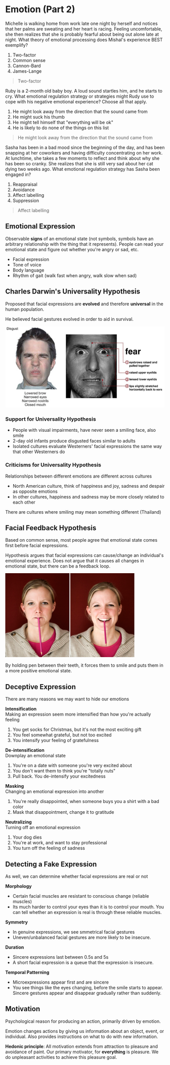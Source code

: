 # Emotion (Part 2)
Michelle is walking home from work late one night by herself and notices that
her palms are sweating and her heart is racing. Feeling uncomfortable, she then
realizes that she is probably fearful about being out alone late at night. What
theory of emotional processing does Mishal's experience BEST exemplify?
1. Two-factor
2. Common sense
3. Cannon-Bard
4. James-Lange
> Two-factor

Ruby is a 2-month old baby boy. A loud sound startles him, and he starts to cry.
What emotional regulation strategy or strategies might Rudy use to cope with his
negative emotional experience? Choose all that apply.
1. He might look away from the direction that the sound came from
2. He might suck his thumb
3. He might tell himself that "everything will be ok"
4. He is likely to do none of the things on this list
> He might look away from the direction that the sound came from

Sasha has been in a bad mood since the beginning of the day, and has been
snapping at her coworkers and having difficulty concentrating on her work. At
lunchtime, she takes a few moments to reflect and think about why she has been
so cranky. She realizes that she is still very sad about her cat dying two weeks
ago. What emotional regulation strategy has Sasha been engaged in?
1. Reappraisal
2. Avoidance
3. Affect labelling
4. Suppression
> Affect labelling

## Emotional Expression
Observable **signs** of an emotional state (not symbols, symbols have an
arbitrary relationship with the thing that it represents). People can read your
emotional state and figure out whether you're angry or sad, etc.
* Facial expression
* Tone of voice
* Body language
* Rhythm of gait (walk fast when angry, walk slow when sad)

## Charles Darwin's Universality Hypothesis
Proposed that facial expressions are **evolved** and therefore **universal** in
the human population.

He believed facial gestures evolved in order to aid in survival.

![faces](./pictures/faces.png)

### Support for Universality Hypothesis
* People with visual impairments, have never seen a smiling face, also smile
* 2-day old infants produce disgusted faces similar to adults
* Isolated cultures evaluate Westerners' facial expressions the same way that
  other Westerners do

### Criticisms for Universality Hypothesis
Relationships between different emotions are different across cultures
* North American culture, think of happiness and joy, sadness and despair as
  opposite emotions
* In other cultures, happiness and sadness may be more closely related to each
  other

There are cultures where smiling may mean something different (Thailand)

## Facial Feedback Hypothesis
Based on common sense, most people agree that emotional state comes first
before facial expressions.

Hypothesis argues that facial expressions can cause/change an individual's
emotional experience. Does not argue that it causes all changes in emotional
state, but there can be a feedback loop.

![pen-test](./pictures/pen-test.png)

By holding pen between their teeth, it forces them to smile and puts them in a
more positive emotional state.

## Deceptive Expression
There are many reasons we may want to hide our emotions

**Intensification**  
Making an expression seem more intensified than how you're actually feeling
1. You get socks for Christmas, but it's not the most exciting gift
2. You feel somewhat grateful, but not too excited
3. You intensify your feeling of gratefulness

**De-intensification**  
Downplay an emotional state
1. You're on a date with someone you're very excited about
2. You don't want them to think you're "totally nuts"
3. Pull back. You de-intensify your excitedness

**Masking**  
Changing an emotional expression into another
1. You're really disappointed, when someone buys you a shirt with a bad color
2. Mask that disappointment, change it to gratitude

**Neutralizing**  
Turning off an emotional expression
1. Your dog dies
2. You're at work, and want to stay professional
3. You turn off the feeling of sadness

## Detecting a Fake Expression
As well, we can determine whether facial expressions are real or not

**Morphology**
* Certain facial muscles are resistant to conscious change (reliable muscles)
* Its much harder to control your eyes than it is to control your mouth. You can
  tell whether an expression is real is through these reliable muscles.

**Symmetry**
* In genuine expressions, we see smmetrical facial gestures
* Uneven/unbalanced facial gestures are more likely to be insecure.

**Duration**  
* Sincere expressions last between 0.5s and 5s
* A short facial expression is a queue that the expression is insecure.

**Temporal Patterning**  
* Microexpressions appear first and are sincere
* You see things like the eyes changing, before the smile starts to appear.
  Sincere gestures appear and disappear gradually rather than suddenly.

## Motivation
Psychological reason for producing an action, primarily driven by emotion.

Emotion changes actions by giving us information about an object, event, or
individual. Also provides instructions on what to do with new information.

**Hedonic principle**: All motivation extends from attraction to pleasure and
avoidance of paint. Our primary motivator, for **everything** is pleasure. We
do unpleasant activities to achieve this pleasure goal.


